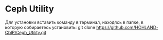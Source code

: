 # Ceph Utility

Для установки вставить команду в терминал, находясь в папке, в которую собираетесь установить: git clone https://github.com/HOHLAND-CblP/Ceph_Utility.git
